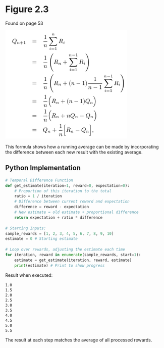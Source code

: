 # Figure 2.3
Found on page 53

![Figure 2.3](2.3.png)

This formula shows how a running average can be made by incorporating the difference between each new result with the existing average.

## Python Implementation

```python
# Temporal Difference Function
def get_estimate(iteration=1, reward=0, expectation=0):
    # Proportion of this iteration to the total
    ratio = 1 / iteration
    # Difference between current reward and expectation
    difference = reward - expectation
    # New estimate = old estimate + proportional difference
    return expectation + ratio * difference

# Starting Inputs:
sample_rewards = [1, 2, 3, 4, 5, 6, 7, 8, 9, 10]
estimate = 0 # Starting estimate

# Loop over rewards, adjusting the estimate each time
for iteration, reward in enumerate(sample_rewards, start=1):
    estimate = get_estimate(iteration, reward, estimate)
    print(estimate) # Print to show progress
```

Result when executed:

```
1.0
1.5
2.0
2.5
3.0
3.5
4.0
4.5
5.0
5.5
```

The result at each step matches the average of all processed rewards.
